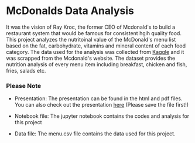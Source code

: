 # McDonalds Data Analysis
It was the vision of Ray Kroc, the former CEO of Mcdonald's to build a restaurant system that would be famous for consistent hgih quality food. This project analyzes the nutritoinal value of the McDonald's menu list based on the fat, carbohydrate, vitamins and mineral content of each food category. The data used for the analysis was collected from [Kaggle](https://www.kaggle.com/datasets/mcdonalds/nutrition-facts) and it was scrapped from the Mcdonald's website. The dataset provides the nutrition analysis of every menu item including breakfast, chicken and fish, fries, salads etc. 

### Please Note
+ Presentation: The presentation can be found in the html and pdf files. You can also check out the presentation [here](https://drive.google.com/file/d/1L-yMKGEjk_lNCEfXqCBbXJKIbiswevwi/view) (Please save the file first!)
 
+ Notebook file: The jupyter notebook contains the codes and analysis for this project 

+ Data file: The menu.csv file contains the data used for this project. 
